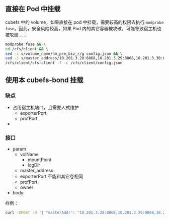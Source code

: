 ## 直接在 Pod 中挂载

cubefs 中的 volume，如果直接在 pod 中挂载，需要较高的权限去执行 `modprobe fuse`。因此，安全风险较高，如果 Pod 内的其它容器被攻破，可能导致宿主机也被攻破……

```bash
modprobe fuse && \
cd /cfs/client && \
sed -i s/volume_name/hm_pre_biz_r/g config.json && \
sed -i s/master_address/10.201.3.28:8868,10.201.3.29:8868,10.201.3.30:8868/g config.json && \
/cfs/client/cfs-client -f -c /cfs/client/config.json
```

## 使用本 cubefs-bond 挂载

### 缺点

- 占用宿主机端口，且需要人式维护
  - exporterPort
  - profPort
-

### 接口

- param
  - volName
    - mountPoint
    - logDir
  - master_address
  - exporterPort 不能和其它卷相同
  - profPort
  - owner
- body:

样例：

```bash
curl -XPOST -d '{ "masterAddr": "10.201.3.28:8868,10.201.3.29:8868,10.201.3.30:8868", "volName": "hm_pre_hopper", "owner": "cfs", "logLevel": "info", "exporterPort": "19320", "profPort": "17320" }' http://localhost:8000/mount
```
